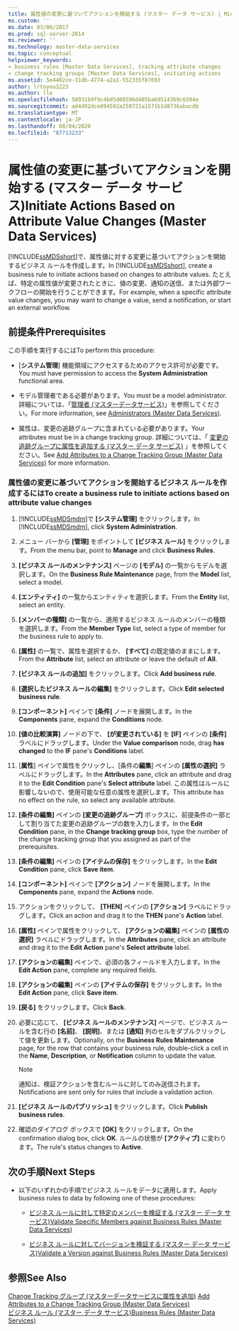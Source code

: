 ```yaml
---
title: 属性値の変更に基づいてアクションを開始する (マスター データ サービス) | Microsoft Docs
ms.custom: ''
ms.date: 03/06/2017
ms.prod: sql-server-2014
ms.reviewer: ''
ms.technology: master-data-services
ms.topic: conceptual
helpviewer_keywords:
- business rules [Master Data Services], tracking attribute changes
- change tracking groups [Master Data Services], initiating actions
ms.assetid: 5e4402ce-31db-4774-a2a1-552335f87693
author: lrtoyou1223
ms.author: lle
ms.openlocfilehash: 50931b9f9c4bd5d08596d485ba695143b9c6594e
ms.sourcegitcommit: ad4d92dce894592a259721a1571b1d8736abacdb
ms.translationtype: MT
ms.contentlocale: ja-JP
ms.lasthandoff: 08/04/2020
ms.locfileid: "87713233"
---
```

# <a name="initiate-actions-based-on-attribute-value-changes-master-data-services"></a><span data-ttu-id="7d4bd-102">属性値の変更に基づいてアクションを開始する (マスター データ サービス)</span><span class="sxs-lookup"><span data-stu-id="7d4bd-102">Initiate Actions Based on Attribute Value Changes (Master Data Services)</span></span>
  <span data-ttu-id="7d4bd-103">[!INCLUDE[ssMDSshort](../includes/ssmdsshort-md.md)]で、属性値に対する変更に基づいてアクションを開始するビジネス ルールを作成します。</span><span class="sxs-lookup"><span data-stu-id="7d4bd-103">In [!INCLUDE[ssMDSshort](../includes/ssmdsshort-md.md)], create a business rule to initiate actions based on changes to attribute values.</span></span> <span data-ttu-id="7d4bd-104">たとえば、特定の属性値が変更されたときに、値の変更、通知の送信、または外部ワークフローの開始を行うことができます。</span><span class="sxs-lookup"><span data-stu-id="7d4bd-104">For example, when a specific attribute value changes, you may want to change a value, send a notification, or start an external workflow.</span></span>  
  
## <a name="prerequisites"></a><span data-ttu-id="7d4bd-105">前提条件</span><span class="sxs-lookup"><span data-stu-id="7d4bd-105">Prerequisites</span></span>  
 <span data-ttu-id="7d4bd-106">この手順を実行するには</span><span class="sxs-lookup"><span data-stu-id="7d4bd-106">To perform this procedure:</span></span>  
  
-   <span data-ttu-id="7d4bd-107">[**システム管理**] 機能領域にアクセスするためのアクセス許可が必要です。</span><span class="sxs-lookup"><span data-stu-id="7d4bd-107">You must have permission to access the **System Administration** functional area.</span></span>  
  
-   <span data-ttu-id="7d4bd-108">モデル管理者である必要があります。</span><span class="sxs-lookup"><span data-stu-id="7d4bd-108">You must be a model administrator.</span></span> <span data-ttu-id="7d4bd-109">詳細については、「[管理者 &#40;マスターデータサービス&#41;](administrators-master-data-services.md)」を参照してください。</span><span class="sxs-lookup"><span data-stu-id="7d4bd-109">For more information, see [Administrators &#40;Master Data Services&#41;](administrators-master-data-services.md).</span></span>  
  
-   <span data-ttu-id="7d4bd-110">属性は、変更の追跡グループに含まれている必要があります。</span><span class="sxs-lookup"><span data-stu-id="7d4bd-110">Your attributes must be in a change tracking group.</span></span> <span data-ttu-id="7d4bd-111">詳細については、「 [変更の追跡グループに属性を追加する (マスター データ サービス)](../../2014/master-data-services/add-attributes-to-a-change-tracking-group-master-data-services.md) 」を参照してください。</span><span class="sxs-lookup"><span data-stu-id="7d4bd-111">See [Add Attributes to a Change Tracking Group &#40;Master Data Services&#41;](../../2014/master-data-services/add-attributes-to-a-change-tracking-group-master-data-services.md) for more information.</span></span>  
  
### <a name="to-create-a-business-rule-to-initiate-actions-based-on-attribute-value-changes"></a><span data-ttu-id="7d4bd-112">属性値の変更に基づいてアクションを開始するビジネス ルールを作成するには</span><span class="sxs-lookup"><span data-stu-id="7d4bd-112">To create a business rule to initiate actions based on attribute value changes</span></span>  
  
1.  <span data-ttu-id="7d4bd-113">[!INCLUDE[ssMDSmdm](../includes/ssmdsmdm-md.md)]で **[システム管理]** をクリックします。</span><span class="sxs-lookup"><span data-stu-id="7d4bd-113">In [!INCLUDE[ssMDSmdm](../includes/ssmdsmdm-md.md)], click **System Administration**.</span></span>  
  
2.  <span data-ttu-id="7d4bd-114">メニュー バーから **[管理]** をポイントして **[ビジネス ルール]** をクリックします。</span><span class="sxs-lookup"><span data-stu-id="7d4bd-114">From the menu bar, point to **Manage** and click **Business Rules**.</span></span>  
  
3.  <span data-ttu-id="7d4bd-115">**[ビジネス ルールのメンテナンス]** ページの **[モデル]** の一覧からモデルを選択します。</span><span class="sxs-lookup"><span data-stu-id="7d4bd-115">On the **Business Rule Maintenance** page, from the **Model** list, select a model.</span></span>  
  
4.  <span data-ttu-id="7d4bd-116">**[エンティティ]** の一覧からエンティティを選択します。</span><span class="sxs-lookup"><span data-stu-id="7d4bd-116">From the **Entity** list, select an entity.</span></span>  
  
5.  <span data-ttu-id="7d4bd-117">**[メンバーの種類]** の一覧から、適用するビジネス ルールのメンバーの種類を選択します。</span><span class="sxs-lookup"><span data-stu-id="7d4bd-117">From the **Member Type** list, select a type of member for the business rule to apply to.</span></span>  
  
6.  <span data-ttu-id="7d4bd-118">**[属性]** の一覧で、属性を選択するか、 **[すべて]** の既定値のままにします。</span><span class="sxs-lookup"><span data-stu-id="7d4bd-118">From the **Attribute** list, select an attribute or leave the default of **All**.</span></span>  
  
7.  <span data-ttu-id="7d4bd-119">**[ビジネス ルールの追加]** をクリックします。</span><span class="sxs-lookup"><span data-stu-id="7d4bd-119">Click **Add business rule**.</span></span>  
  
8.  <span data-ttu-id="7d4bd-120">**[選択したビジネス ルールの編集]** をクリックします。</span><span class="sxs-lookup"><span data-stu-id="7d4bd-120">Click **Edit selected business rule**.</span></span>  
  
9. <span data-ttu-id="7d4bd-121">**[コンポーネント]** ペインで **[条件]** ノードを展開します。</span><span class="sxs-lookup"><span data-stu-id="7d4bd-121">In the **Components** pane, expand the **Conditions** node.</span></span>  
  
10. <span data-ttu-id="7d4bd-122">**[値の比較演算]** ノードの下で、 **[が変更されている]** を **[IF]** ペインの **[条件]** ラベルにドラッグします。</span><span class="sxs-lookup"><span data-stu-id="7d4bd-122">Under the **Value comparison** node, drag **has changed** to the **IF** pane's **Conditions** label.</span></span>  
  
11. <span data-ttu-id="7d4bd-123">[**属性**] ペインで属性をクリックし、[条件の**編集**] ペインの **[属性の選択]** ラベルにドラッグします。</span><span class="sxs-lookup"><span data-stu-id="7d4bd-123">In the **Attributes** pane, click an attribute and drag it to the **Edit Condition** pane's **Select attribute** label.</span></span> <span data-ttu-id="7d4bd-124">この属性はルールに影響しないので、使用可能な任意の属性を選択します。</span><span class="sxs-lookup"><span data-stu-id="7d4bd-124">This attribute has no effect on the rule, so select any available attribute.</span></span>  
  
12. <span data-ttu-id="7d4bd-125">**[条件の編集]** ペインの **[変更の追跡グループ]** ボックスに、前提条件の一部として割り当てた変更の追跡グループの数を入力します。</span><span class="sxs-lookup"><span data-stu-id="7d4bd-125">In the **Edit Condition** pane, in the **Change tracking group** box, type the number of the change tracking group that you assigned as part of the prerequisites.</span></span>  
  
13. <span data-ttu-id="7d4bd-126">**[条件の編集]** ペインの **[アイテムの保存]** をクリックします。</span><span class="sxs-lookup"><span data-stu-id="7d4bd-126">In the **Edit Condition** pane, click **Save item**.</span></span>  
  
14. <span data-ttu-id="7d4bd-127">**[コンポーネント]** ペインで **[アクション]** ノードを展開します。</span><span class="sxs-lookup"><span data-stu-id="7d4bd-127">In the **Components** pane, expand the **Actions** node.</span></span>  
  
15. <span data-ttu-id="7d4bd-128">アクションをクリックして、 **[THEN]** ペインの **[アクション]** ラベルにドラッグします。</span><span class="sxs-lookup"><span data-stu-id="7d4bd-128">Click an action and drag it to the **THEN** pane's **Action** label.</span></span>  
  
16. <span data-ttu-id="7d4bd-129">**[属性]** ペインで属性をクリックして、 **[アクションの編集]** ペインの **[属性の選択]** ラベルにドラッグします。</span><span class="sxs-lookup"><span data-stu-id="7d4bd-129">In the **Attributes** pane, click an attribute and drag it to the **Edit Action** pane's **Select attribute** label.</span></span>  
  
17. <span data-ttu-id="7d4bd-130">**[アクションの編集]** ペインで、必須の各フィールドを入力します。</span><span class="sxs-lookup"><span data-stu-id="7d4bd-130">In the **Edit Action** pane, complete any required fields.</span></span>  
  
18. <span data-ttu-id="7d4bd-131">**[アクションの編集]** ペインの **[アイテムの保存]** をクリックします。</span><span class="sxs-lookup"><span data-stu-id="7d4bd-131">In the **Edit Action** pane, click **Save item**.</span></span>  
  
19. <span data-ttu-id="7d4bd-132">**[戻る]** をクリックします。</span><span class="sxs-lookup"><span data-stu-id="7d4bd-132">Click **Back**.</span></span>  
  
20. <span data-ttu-id="7d4bd-133">必要に応じて、 **[ビジネス ルールのメンテナンス]** ページで、ビジネス ルールを含む行の **[名前]**、 **[説明]**、または **[通知]** 列のセルをダブルクリックして値を更新します。</span><span class="sxs-lookup"><span data-stu-id="7d4bd-133">Optionally, on the **Business Rules Maintenance** page, for the row that contains your business rule, double-click a cell in the **Name**, **Description**, or **Notification** column to update the value.</span></span>  
  
    > [!NOTE]  
    >  <span data-ttu-id="7d4bd-134">通知は、検証アクションを含むルールに対してのみ送信されます。</span><span class="sxs-lookup"><span data-stu-id="7d4bd-134">Notifications are sent only for rules that include a validation action.</span></span>  
  
21. <span data-ttu-id="7d4bd-135">**[ビジネス ルールのパブリッシュ]** をクリックします。</span><span class="sxs-lookup"><span data-stu-id="7d4bd-135">Click **Publish business rules**.</span></span>  
  
22. <span data-ttu-id="7d4bd-136">確認のダイアログ ボックスで **[OK]** をクリックします。</span><span class="sxs-lookup"><span data-stu-id="7d4bd-136">On the confirmation dialog box, click **OK**.</span></span> <span data-ttu-id="7d4bd-137">ルールの状態が **[アクティブ]** に変わります。</span><span class="sxs-lookup"><span data-stu-id="7d4bd-137">The rule's status changes to **Active**.</span></span>  
  
## <a name="next-steps"></a><span data-ttu-id="7d4bd-138">次の手順</span><span class="sxs-lookup"><span data-stu-id="7d4bd-138">Next Steps</span></span>  
  
-   <span data-ttu-id="7d4bd-139">以下のいずれかの手順でビジネス ルールをデータに適用します。</span><span class="sxs-lookup"><span data-stu-id="7d4bd-139">Apply business rules to data by following one of these procedures:</span></span>  
  
    -   [<span data-ttu-id="7d4bd-140">ビジネス ルールに対して特定のメンバーを検証する (マスター データ サービス)</span><span class="sxs-lookup"><span data-stu-id="7d4bd-140">Validate Specific Members against Business Rules &#40;Master Data Services&#41;</span></span>](../../2014/master-data-services/validate-specific-members-against-business-rules-master-data-services.md)  
  
    -   [<span data-ttu-id="7d4bd-141">ビジネス ルールに対してバージョンを検証する (マスター データ サービス)</span><span class="sxs-lookup"><span data-stu-id="7d4bd-141">Validate a Version against Business Rules &#40;Master Data Services&#41;</span></span>](../../2014/master-data-services/validate-a-version-against-business-rules-master-data-services.md)  
  
## <a name="see-also"></a><span data-ttu-id="7d4bd-142">参照</span><span class="sxs-lookup"><span data-stu-id="7d4bd-142">See Also</span></span>  
 <span data-ttu-id="7d4bd-143">[Change Tracking グループ &#40;マスターデータサービスに属性を追加&#41;](../../2014/master-data-services/add-attributes-to-a-change-tracking-group-master-data-services.md) </span><span class="sxs-lookup"><span data-stu-id="7d4bd-143">[Add Attributes to a Change Tracking Group &#40;Master Data Services&#41;](../../2014/master-data-services/add-attributes-to-a-change-tracking-group-master-data-services.md) </span></span>  
 [<span data-ttu-id="7d4bd-144">ビジネス ルール (マスター データ サービス)</span><span class="sxs-lookup"><span data-stu-id="7d4bd-144">Business Rules &#40;Master Data Services&#41;</span></span>](../../2014/master-data-services/business-rules-master-data-services.md)  
  
  
